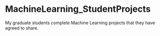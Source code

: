 # MachineLearning_StudentProjects
My graduate students complete Machine Learning projects that they have agreed to share.
